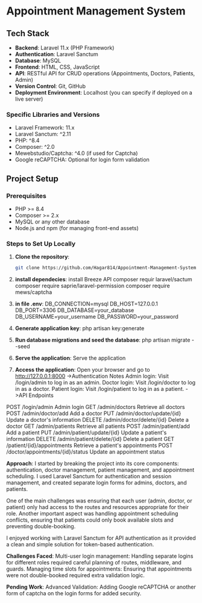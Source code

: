 # Appointment Management System

## Tech Stack

- **Backend**: Laravel 11.x (PHP Framework)
- **Authentication**: Laravel Sanctum
- **Database**: MySQL
- **Frontend**: HTML, CSS, JavaScript
- **API**: RESTful API for CRUD operations (Appointments, Doctors, Patients, Admin)
- **Version Control**: Git, GitHub
- **Deployment Environment**: Localhost (you can specify if deployed on a live server)

### Specific Libraries and Versions
- Laravel Framework: 11.x
- Laravel Sanctum: ^2.11
- PHP: ^8.4
- Composer: ^2.0
- Mewebstudio/Captcha: ^4.0 (if used for Captcha)
- Google reCAPTCHA: Optional for login form validation

## Project Setup

### Prerequisites
- PHP >= 8.4
- Composer >= 2.x
- MySQL or any other database
- Node.js and npm (for managing front-end assets)

### Steps to Set Up Locally

1. **Clone the repository**:
   ```bash
   git clone https://github.com/Hagar814/Appointment-Management-System.git
   
2. **install dependecies**:
install Breeze API
composer requir laravel/sactum
composer require saprie/laravel-permission
composer require mews/captcha

3. **in file .env**:
DB_CONNECTION=mysql
DB_HOST=127.0.0.1
DB_PORT=3306
DB_DATABASE=your_database
DB_USERNAME=your_username
DB_PASSWORD=your_password

3. **Generate application key**:
php artisan key:generate

3. **Run database migrations and seed the database**:
php artisan migrate --seed

3. **Serve the application**:
Serve the application

3. **Access the application**:
Open your browser and go to http://127.0.0.1:8000
->Authentication Notes
Admin login: Visit /login/admin to log in as an admin.
Doctor login: Visit /login/doctor to log in as a doctor.
Patient login: Visit /login/patient to log in as a patient.
->API Endpoints

POST    	/login/admin	                Admin login
GET	        /admin/doctors	                Retrieve all doctors
POST    	/admin/doctor/add	            Add a doctor
PUT     	/admin/doctor/update/{id}	    Update a doctor's information
DELETE	    /admin/doctor/delete/{id}	    Delete a doctor
GET	        /admin/patients	                Retrieve all patients
POST        /admin/patient/add	            Add a patient
PUT	        /admin/patient/update/{id}  	Update a patient's information
DELETE  	/admin/patient/delete/{id}	    Delete a patient
GET     	/patient/{id}/appointments	    Retrieve a patient's appointments
POST	    /doctor/appointments/{id}/status	Update an appointment status

**Approach**:
I started by breaking the project into its core components: authentication, doctor management, patient management, and appointment scheduling. I used Laravel Sanctum for authentication and session management, and created separate login forms for admins, doctors, and patients.

One of the main challenges was ensuring that each user (admin, doctor, or patient) only had access to the routes and resources appropriate for their role. Another important aspect was handling appointment scheduling conflicts, ensuring that patients could only book available slots and preventing double-booking.

I enjoyed working with Laravel Sanctum for API authentication as it provided a clean and simple solution for token-based authentication.

**Challenges Faced**:
Multi-user login management: Handling separate logins for different roles required careful planning of routes, middleware, and guards.
Managing time slots for appointments: Ensuring that appointments were not double-booked required extra validation logic.

**Pending Work**:
Advanced Validation: Adding Google reCAPTCHA or another form of captcha on the login forms for added security.
